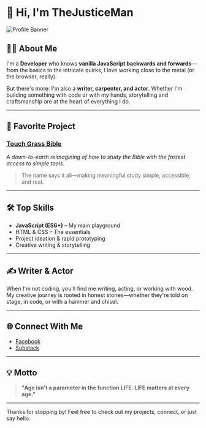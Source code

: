 # 👋 Hi, I'm TheJusticeMan

![Profile Banner](https://img.shields.io/badge/Age%20isn't%20a%20parameter%20in%20the%20function%20LIFE.-blueviolet?style=for-the-badge)

## 👨‍💻 About Me

I'm a **Developer** who knows **vanilla JavaScript backwards and forwards**—from the basics to the intricate quirks, I love working close to the metal (or the browser, really).

But there's more: I'm also a **writer, carpenter, and actor**. Whether I'm building something with code or with my hands, storytelling and craftsmanship are at the heart of everything I do.

---

## 🚀 Favorite Project

### [Touch Grass Bible](#)
*A down-to-earth reimagining of how to study the Bible with the fastest access to simple tools.*

> The name says it all—making meaningful study simple, accessible, and real.

---

## 🛠️ Top Skills

- **JavaScript (ES6+)** – My main playground
- HTML & CSS – The essentials
- Project ideation & rapid prototyping
- Creative writing & storytelling

---

## ✍️ Writer & Actor

When I'm not coding, you'll find me writing, acting, or working with wood. My creative journey is rooted in honest stories—whether they're told on stage, in code, or with a hammer and chisel.

---

## 🌐 Connect With Me

- [Facebook](https://www.facebook.com/justicevellacott)
- [Substack](https://substack.com/@imthejusticeman)

---

## 💡 Motto

> **"Age isn't a parameter in the function LIFE. LIFE matters at every age."**

---

Thanks for stopping by! Feel free to check out my projects, connect, or just say hello.
